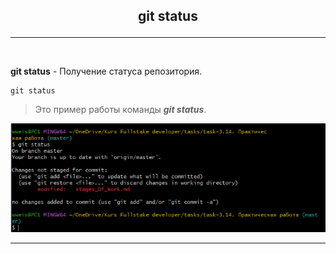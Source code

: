 ## <p style='text-align:center'>git status</p>
---
<br>

**git status** - Получение статуса репозитория.
```bash=¨
git status
```
>Это пример работы команды ***git status***.

![example git status](git.status.PNG)

---